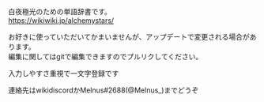 白夜極光のための単語辞書です。  
https://wikiwiki.jp/alchemystars/  
  
お好きに使っていただいてかまいませんが、アップデートで変更される場合があります。  
編集に関してはgitで編集できますのでプルリクしてください。  
  
入力しやすさ重視で一文字登録です  
  
連絡先はwikidiscordかMelnus#2688(@Melnus_)までどうぞ

